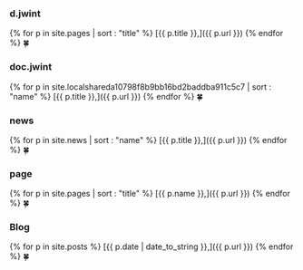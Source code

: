 ---
---
### d.jwint
{% for p in site.pages | sort : "title" %}
[{{ p.title }},]({{ p.url }})
{% endfor %}
🍀

### doc.jwint
{% for p in site.localshareda10798f8b9bb16bd2baddba911c5c7 | sort : "name" %}
[{{ p.title }},]({{ p.url }})
{% endfor %}
🍀

### news
{% for p in site.news | sort : "name" %}
[{{ p.title }},]({{ p.url }})
{% endfor %}
🍀

### page
{% for p in site.pages | sort : "title" %}
[{{ p.name }},]({{ p.url }})
{% endfor %}
🍀

### Blog
{% for p in site.posts %}
[{{ p.date | date_to_string }},]({{ p.url }})
{% endfor %}
🍀
	  
